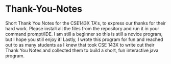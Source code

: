 # Thank-You-Notes
Short Thank You Notes for the CSE143X TA's, to express our thanks for their hard work.
Please install all the files from the repository and run it in your command prompt/IDE.
I am still a beginner so this is still a novice program, but I hope you still enjoy it!
Lastly, I wrote this program for fun and reached out to as many students as I knew that took CSE 143X to write out
their Thank You Notes and collected them to build a short, fun interactive java program.
